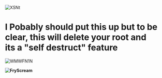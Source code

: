 ![XSNt](https://github.com/TreadSoftly/Projects/assets/121847455/98b3724c-4bf5-4985-856a-24189d718c0c)

# I Pobably should put this up but to be clear, this will delete your root and its a "self destruct" feature

![WMWFN1N](https://github.com/TreadSoftly/Projects/assets/121847455/f4f7b0d9-2830-4bf0-a31b-114f5bbfd2ad)<b>

![FryScream](https://github.com/TreadSoftly/Projects/assets/121847455/64200ae7-a213-4106-b4cc-67506075c54e)
